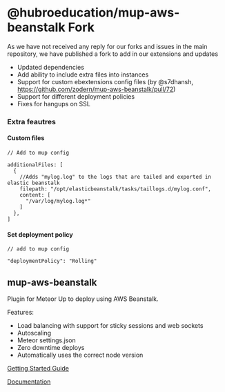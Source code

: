 # @hubroeducation/mup-aws-beanstalk Fork

As we have not received any reply for our forks and issues in the main repository, we have published a fork to add in our extensions and updates

- Updated dependencies
- Add ability to include extra files into instances
- Support for custom ebextensions config files (by @s7dhansh, https://github.com/zodern/mup-aws-beanstalk/pull/72)
- Support for different deployment policies
- Fixes for hangups on SSL

### Extra feautres

#### Custom files
```
// Add to mup config

additionalFiles: [
  {
    //Adds "mylog.log" to the logs that are tailed and exported in elastic beanstalk
    filepath: "/opt/elasticbeanstalk/tasks/taillogs.d/mylog.conf",
    content: [
      "/var/log/mylog.log*"
    ]
  },
]
```

#### Set deployment policy


```
// add to mup config

"deploymentPolicy": "Rolling"
```



## mup-aws-beanstalk

Plugin for Meteor Up to deploy using AWS Beanstalk.

Features:
- Load balancing with support for sticky sessions and web sockets
- Autoscaling
- Meteor settings.json
- Zero downtime deploys
- Automatically uses the correct node version

[Getting Started Guide](./docs/getting-started.md)

[Documentation](./docs/index.md)
